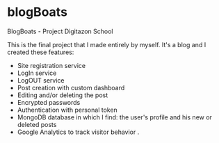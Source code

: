 # blogBoats
BlogBoats - Project Digitazon School

This is the final project that I made entirely by myself.
It's a blog and I created these features:

- Site registration service
- LogIn service
- LogOUT service
- Post creation with custom dashboard
- Editing and/or deleting the post
- Encrypted passwords
- Authentication with personal token
- MongoDB database in which I find: the user's profile and his new or deleted posts
- Google Analytics to track visitor behavior .
